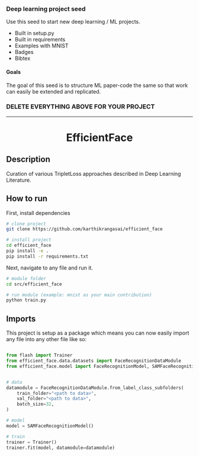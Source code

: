 ### Deep learning project seed
Use this seed to start new deep learning / ML projects.

- Built in setup.py
- Built in requirements
- Examples with MNIST
- Badges
- Bibtex

#### Goals
The goal of this seed is to structure ML paper-code the same so that work can easily be extended and replicated.

### DELETE EVERYTHING ABOVE FOR YOUR PROJECT

---

<div align="center">

# EfficientFace

<!-- [![Paper](http://img.shields.io/badge/paper-arxiv.1001.2234-B31B1B.svg)](https://www.nature.com/articles/nature14539) -->
<!-- [![Conference](http://img.shields.io/badge/NeurIPS-2019-4b44ce.svg)](https://papers.nips.cc/book/advances-in-neural-information-processing-systems-31-2018) -->
<!-- [![Conference](http://img.shields.io/badge/ICLR-2019-4b44ce.svg)](https://papers.nips.cc/book/advances-in-neural-information-processing-systems-31-2018) -->
<!-- [![Conference](http://img.shields.io/badge/AnyConference-year-4b44ce.svg)](https://papers.nips.cc/book/advances-in-neural-information-processing-systems-31-2018)   -->
<!--
ARXIV
[![Paper](http://img.shields.io/badge/arxiv-math.co:1480.1111-B31B1B.svg)](https://www.nature.com/articles/nature14539)
-->
<!-- ![CI testing](https://github.com/PyTorchLightning/deep-learning-project-template/workflows/CI%20testing/badge.svg?branch=master&event=push) -->


<!--
Conference
-->
</div>

## Description
Curation of various TripletLoss approaches described in Deep Learning Literature.

## How to run
First, install dependencies
```bash
# clone project
git clone https://github.com/karthikrangasai/efficient_face

# install project
cd efficient_face
pip install -e .
pip install -r requirements.txt
 ```
 Next, navigate to any file and run it.
 ```bash
# module folder
cd src/efficient_face

# run module (example: mnist as your main contribution)
python train.py
```

## Imports
This project is setup as a package which means you can now easily import any file into any other file like so:
```python

from flash import Trainer
from efficient_face.data.datasets import FaceRecognitionDataModule
from efficient_face.model import FaceRecognitionModel, SAMFaceRecognitionModel


# data
datamodule = FaceRecognitionDataModule.from_label_class_subfolders(
    train_folder="<path to data>",
    val_folder="<path to data>",
    batch_size=32,
)

# model
model = SAMFaceRecognitionModel()

# train
trainer = Trainer()
trainer.fit(model, datamodule=datamodule)
```

<!-- ### Citation
```
@article{YourName,
  title={Your Title},
  author={Your team},
  journal={Location},
  year={Year}
}
```    -->
